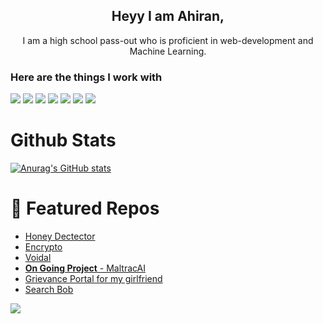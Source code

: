 <h2 align="center">Heyy I am Ahiran,</h3>
<p align="center">I am a high school pass-out who is proficient in web-development and Machine Learning.</p>

### Here are the things I work with
<div style={{display: flex; margin-x: 4px}}>
  <img src="https://img.shields.io/badge/PyTorch-EE4C2C?style=for-the-badge&logo=pytorch&logoColor=white"></img>
  <img src="https://img.shields.io/badge/TensorFlow-FF6F00?style=for-the-badge&logo=tensorflow&logoColor=white"></img>
  <img src="https://img.shields.io/badge/Keras-FF0000?style=for-the-badge&logo=keras&logoColor=white"></img>
  <img src="https://img.shields.io/badge/Figma-F24E1E?style=for-the-badge&logo=figma&logoColor=white"></img>
  <img src="https://img.shields.io/badge/Node%20js-339933?style=for-the-badge&logo=nodedotjs&logoColor=white"></img>
  <img src="https://img.shields.io/badge/nuxt%20js-00C58E?style=for-the-badge&logo=nuxtdotjs&logoColor=white">
  <img src="https://img.shields.io/badge/Python-FFD43B?style=for-the-badge&logo=python&logoColor=blue">
</div>


# Github Stats
[![Anurag's GitHub stats](https://github-readme-stats.vercel.app/api?username=plagzee&show_icons=true&theme=dracula)](https://github.com/anuraghazra/github-readme-stats)  


# 🌟 Featured Repos
- [Honey Dectector](https://github.com/plagzee/honey-detector)
- [Encrypto](https://github.com/plagzee/encrypto)
- [Voidal](https://github.com/plagzee/Final-Voidal)
- [**On Going Project** - MaltracAI](https://github.com/plagzee/maltracai)
- [Grievance Portal for my girlfriend](https://github.com/plagzee/jyoti-grievance-portal)
- [Search Bob](https://github.com/plagzee/search-bob)


![](https://komarev.com/ghpvc/?username=plagzee&color=blue)



